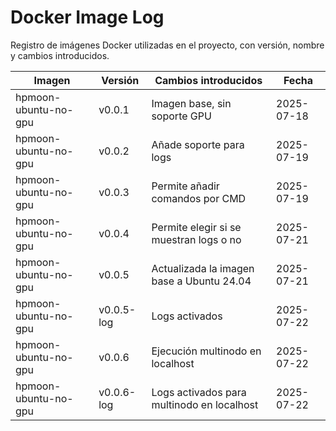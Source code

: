 # Docker Image Log

Registro de imágenes Docker utilizadas en el proyecto, con versión, nombre y cambios introducidos.

| Imagen               | Versión    | Cambios introducidos                       | Fecha      |
| -------------------- | ---------- | ------------------------------------------ | ---------- |
| hpmoon-ubuntu-no-gpu | v0.0.1     | Imagen base, sin soporte GPU               | 2025-07-18 |
| hpmoon-ubuntu-no-gpu | v0.0.2     | Añade soporte para logs                    | 2025-07-19 |
| hpmoon-ubuntu-no-gpu | v0.0.3     | Permite añadir comandos por CMD            | 2025-07-19 |
| hpmoon-ubuntu-no-gpu | v0.0.4     | Permite elegir si se muestran logs o no    | 2025-07-21 |
| hpmoon-ubuntu-no-gpu | v0.0.5     | Actualizada la imagen base a Ubuntu 24.04  | 2025-07-21 |
| hpmoon-ubuntu-no-gpu | v0.0.5-log | Logs activados                             | 2025-07-22 |
| hpmoon-ubuntu-no-gpu | v0.0.6     | Ejecución multinodo en localhost           | 2025-07-22 |
| hpmoon-ubuntu-no-gpu | v0.0.6-log | Logs activados para multinodo en localhost | 2025-07-22 |
